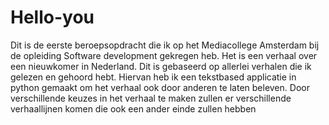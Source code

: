 # Hello-you

Dit is de eerste beroepsopdracht die ik op het Mediacollege Amsterdam bij de opleiding Software development gekregen heb. Het is een verhaal over een nieuwkomer in Nederland. Dit is gebaseerd op allerlei verhalen die ik gelezen en gehoord hebt. Hiervan heb ik een tekstbased applicatie in python gemaakt om het verhaal ook door anderen te laten beleven. Door verschillende keuzes in het verhaal te maken zullen er verschillende verhaallijnen komen die ook een ander einde zullen hebben
